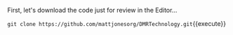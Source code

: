 First, let's download the code just for review in the Editor...

`git clone https://github.com/mattjonesorg/DMRTechnology.git`{{execute}}